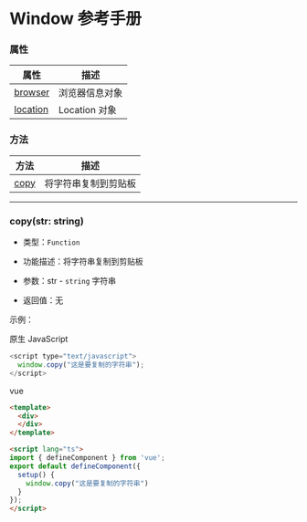 # Window 参考手册


### 属性

|  属性                                                              | 描述                         |
|  ----                                                             | ----                         |
| [browser](window.html#readonly-browser)                           | 浏览器信息对象                 |
| [location](window.html#readonly-location)                         | Location 对象                 |


### 方法

|  方法                                                         | 描述                   |
|  ----                                                        | ----                   |
| [copy](window.html#argumentnames...args-any)      | 将字符串复制到剪贴板         |


---


### **copy(str: string)**
* 类型：`Function`

* 功能描述：将字符串复制到剪贴板

* 参数：str - `string` 字符串

* 返回值：无

示例：

原生 JavaScript
```javascript
<script type="text/javascript">
  window.copy("这是要复制的字符串");
</script>
```

vue
```html
<template>
  <div>
  </div>
</template>

<script lang="ts">
import { defineComponent } from 'vue';
export default defineComponent({
  setup() {
    window.copy("这是要复制的字符串")
  }
});
</script>
```